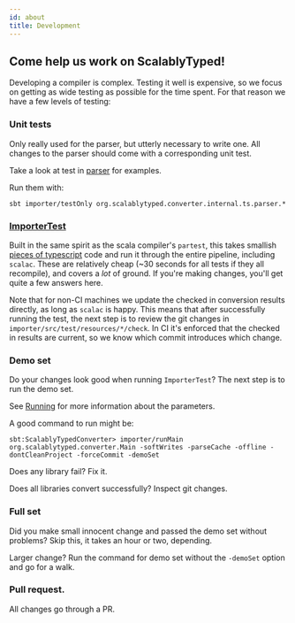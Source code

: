 ```yaml
---
id: about
title: Development
---
```


## Come help us work on ScalablyTyped!

Developing a compiler is complex. Testing it well is expensive, so we focus on getting as wide testing as possible for the time spent.
For that reason we have a few levels of testing:

### Unit tests

Only really used for the parser, but utterly necessary to write one. All changes to the parser should come with a corresponding unit test.

Take a look at test in [parser](https://github.com/ScalablyTyped/Converter/tree/master/importer/src/test/scala/org/scalablytyped/converter/internal/ts/parser) for examples.

Run them with:

```shell
sbt importer/testOnly org.scalablytyped.converter.internal.ts.parser.*
```

### [ImporterTest](https://github.com/ScalablyTyped/Converter/blob/master/importer/src/test/scala/org/scalablytyped/converter/internal/importer/ImporterTest.scala)
Built in the same spirit as the scala compiler's `partest`, this takes smallish [pieces of typescript](https://github.com/ScalablyTyped/Converter/tree/master/importer/src/test/resources) 
 code and run it through the entire pipeline, including `scalac`. These are relatively cheap (~30 seconds for all tests 
 if they all recompile), and covers a *lot* of ground. If you're making changes, you'll get quite a few answers here. 
 
Note that for non-CI machines we update the checked in conversion results directly, as long as `scalac` is happy.
This means that after successfully running the test, the next step is to review the git changes in `importer/src/test/resources/*/check`.
In CI it's enforced that the checked in results are current, so we know which commit introduces which change.  

### Demo set
Do your changes look good when running `ImporterTest`? The next step is to run the demo set. 

See [Running](running.md) for more information about the parameters.

A good command to run might be:
```
sbt:ScalablyTypedConverter> importer/runMain org.scalablytyped.converter.Main -softWrites -parseCache -offline -dontCleanProject -forceCommit -demoSet
```

Does any library fail? Fix it.

Does all libraries convert successfully? Inspect git changes.

### Full set
Did you make small innocent change and passed the demo set without problems? Skip this, it takes an hour or two, depending. 
 
Larger change? Run the command for demo set without the `-demoSet` option and go for a walk. 

### Pull request.
All changes go through a PR.   
